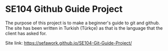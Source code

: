 # SE104 Github Guide Project

The purpose of this project is to make a beginner's guide to git and github. The site has been written in Turkish (Türkçe) as that is the language that the client has asked for.

Site link: https://sefawork.github.io/SE104-Git-Guide-Project/